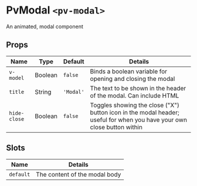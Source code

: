 # PvModal `<pv-modal>`
An animated, modal component

## Props
|Name|Type|Default|Details|
|---|---|---|---|
|`v-model`|Boolean|`false`|Binds a boolean variable for opening and closing the modal|
|`title`|String|`'Modal'`|The text to be shown in the header of the modal. Can include HTML|
|`hide-close`|Boolean|`false`|Toggles showing the close ("X") button icon in the modal header; useful for when you have your own close button within|

## Slots
|Name|Details|
|---|---|
|`default`|The content of the modal body|
